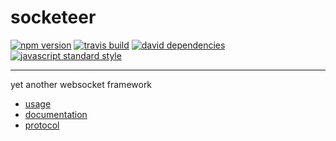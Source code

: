 socketeer
===

[![npm version](https://img.shields.io/npm/v/socketeer.svg?style=flat-square)](https://npmjs.com/package/socketeer)
[![travis build](https://img.shields.io/travis/SEAPUNK/socketeer.svg?style=flat-square)](https://travis-ci.org/SEAPUNK/socketeer)
[![david dependencies](https://david-dm.org/SEAPUNK/socketeer.svg?style=flat-square)](https://david-dm.org/SEAPUNK/socketeer)
[![javascript standard style](https://img.shields.io/badge/code%20style-standard-blue.svg?style=flat-square)](http://standardjs.com/)

---

yet another websocket framework

- [usage](docs/usage.md)
- [documentation](docs/api/index.md)
- [protocol](docs/protocol/v1.md)
